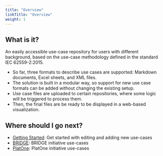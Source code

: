 ```yaml
---
title: "Overview"
linkTitle: "Overview"
weight: 1
---
```


## What is it?

An easily accessible use-case repository for users with different background, based on the use-case methodology defined in the standard IEC 62559-2:2015.
- So far, three formats to describe use cases are supported: Markdown documents, Excel sheets, and XML files.
- The solution is built in a modular way, so support for new use case formats can be added without changing the existing setup.
- Use case files are uploaded to certain repositories, where some logic will be triggered to process them.
- Then, the final files are be ready to be displayed in a web-based visualization.

## Where should I go next?

* [Getting Started](/docs/getting-started/): Get started with editing and adding new use-cases
* [BRIDGE](/docs/bridge/): BRIDGE initiative use-cases
* [PlatOne](/docs/platone/): PlatOne initiative use-cases
